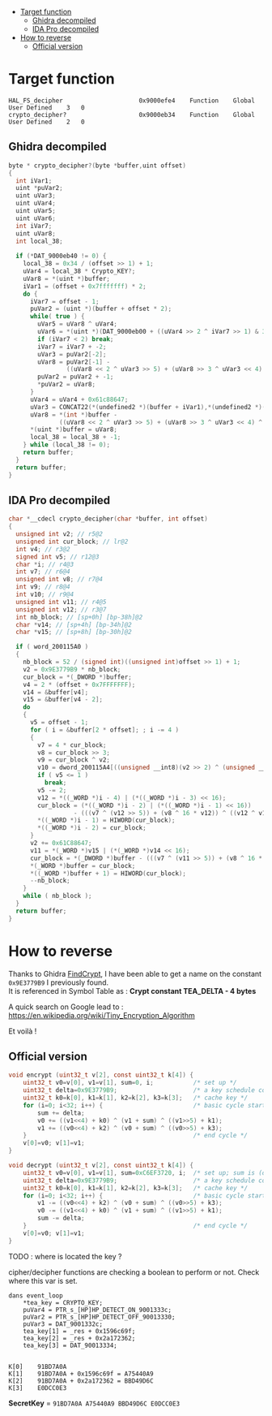 - [Target function](#target-function)
  - [Ghidra decompiled](#ghidra-decompiled)
  - [IDA Pro decompiled](#ida-pro-decompiled)
- [How to reverse](#how-to-reverse)
  - [Official version](#official-version)


# Target function
```
HAL_FS_decipher                     0x9000efe4    Function    Global  User Defined    3   0
crypto_decipher?                    0x9000eb34    Function    Global  User Defined    2   0
```

## Ghidra decompiled
``` C
byte * crypto_decipher?(byte *buffer,uint offset)
{
  int iVar1;
  uint *puVar2;
  uint uVar3;
  uint uVar4;
  uint uVar5;
  uint uVar6;
  int iVar7;
  uint uVar8;
  int local_38;
  
  if (*DAT_9000eb40 != 0) {
    local_38 = 0x34 / (offset >> 1) + 1;
    uVar4 = local_38 * Crypto_KEY?;
    uVar8 = *(uint *)buffer;
    iVar1 = (offset + 0x7fffffff) * 2;
    do {
      iVar7 = offset - 1;
      puVar2 = (uint *)(buffer + offset * 2);
      while( true ) {
        uVar5 = uVar8 ^ uVar4;
        uVar6 = *(uint *)(DAT_9000eb00 + ((uVar4 >> 2 ^ iVar7 >> 1) & 3) * 4);
        if (iVar7 < 2) break;
        iVar7 = iVar7 + -2;
        uVar3 = puVar2[-2];
        uVar8 = puVar2[-1] -
                ((uVar8 << 2 ^ uVar3 >> 5) + (uVar8 >> 3 ^ uVar3 << 4) ^ (uVar3 ^ uVar6) + uVar5);
        puVar2 = puVar2 + -1;
        *puVar2 = uVar8;
      }
      uVar4 = uVar4 + 0x61c88647;
      uVar3 = CONCAT22(*(undefined2 *)(buffer + iVar1),*(undefined2 *)(buffer + iVar1 + -2));
      uVar8 = *(int *)buffer -
              ((uVar8 << 2 ^ uVar3 >> 5) + (uVar8 >> 3 ^ uVar3 << 4) ^ uVar5 + (uVar3 ^ uVar6));
      *(uint *)buffer = uVar8;
      local_38 = local_38 + -1;
    } while (local_38 != 0);
    return buffer;
  }
  return buffer;
}
```

## IDA Pro decompiled
``` C
char *__cdecl crypto_decipher(char *buffer, int offset)
{
  unsigned int v2; // r5@2
  unsigned int cur_block; // lr@2
  int v4; // r3@2
  signed int v5; // r12@3
  char *i; // r4@3
  int v7; // r6@4
  unsigned int v8; // r7@4
  int v9; // r8@4
  int v10; // r9@4
  unsigned int v11; // r4@5
  unsigned int v12; // r3@7
  int nb_block; // [sp+0h] [bp-38h]@2
  char *v14; // [sp+4h] [bp-34h]@2
  char *v15; // [sp+8h] [bp-30h]@2

  if ( word_200115A0 )
  {
    nb_block = 52 / (signed int)((unsigned int)offset >> 1) + 1;
    v2 = 0x9E3779B9 * nb_block;
    cur_block = *(_DWORD *)buffer;
    v4 = 2 * (offset + 0x7FFFFFFF);
    v14 = &buffer[v4];
    v15 = &buffer[v4 - 2];
    do
    {
      v5 = offset - 1;
      for ( i = &buffer[2 * offset]; ; i -= 4 )
      {
        v7 = 4 * cur_block;
        v8 = cur_block >> 3;
        v9 = cur_block ^ v2;
        v10 = dword_200115A4[((unsigned __int8)(v2 >> 2) ^ (unsigned __int8)(v5 >> 1)) & 3];
        if ( v5 <= 1 )
          break;
        v5 -= 2;
        v12 = *((_WORD *)i - 4) | (*((_WORD *)i - 3) << 16);
        cur_block = (*((_WORD *)i - 2) | (*((_WORD *)i - 1) << 16))
                  - (((v7 ^ (v12 >> 5)) + (v8 ^ 16 * v12)) ^ ((v12 ^ v10) + v9));
        *((_WORD *)i - 1) = HIWORD(cur_block);
        *((_WORD *)i - 2) = cur_block;
      }
      v2 += 0x61C88647;
      v11 = *(_WORD *)v15 | (*(_WORD *)v14 << 16);
      cur_block = *(_DWORD *)buffer - (((v7 ^ (v11 >> 5)) + (v8 ^ 16 * v11)) ^ (v9 + (v11 ^ v10)));
      *(_WORD *)buffer = cur_block;
      *((_WORD *)buffer + 1) = HIWORD(cur_block);
      --nb_block;
    }
    while ( nb_block );
  }
  return buffer;
}
```

# How to reverse

Thanks to Ghidra [FindCrypt](https://github.com/TorgoTorgo/ghidra-findcrypt), I have been able to get a name on the constant `0x9E3779B9` I previously found.   
It is referenced in Symbol Table as : **Crypt constant TEA_DELTA - 4 bytes**

A quick search on Google lead to :  
https://en.wikipedia.org/wiki/Tiny_Encryption_Algorithm

Et voilà !

## Official version 

```C
void encrypt (uint32_t v[2], const uint32_t k[4]) {
    uint32_t v0=v[0], v1=v[1], sum=0, i;           /* set up */
    uint32_t delta=0x9E3779B9;                     /* a key schedule constant */
    uint32_t k0=k[0], k1=k[1], k2=k[2], k3=k[3];   /* cache key */
    for (i=0; i<32; i++) {                         /* basic cycle start */
        sum += delta;
        v0 += ((v1<<4) + k0) ^ (v1 + sum) ^ ((v1>>5) + k1);
        v1 += ((v0<<4) + k2) ^ (v0 + sum) ^ ((v0>>5) + k3);
    }                                              /* end cycle */
    v[0]=v0; v[1]=v1;
}

void decrypt (uint32_t v[2], const uint32_t k[4]) {
    uint32_t v0=v[0], v1=v[1], sum=0xC6EF3720, i;  /* set up; sum is (delta << 5) & 0xFFFFFFFF */
    uint32_t delta=0x9E3779B9;                     /* a key schedule constant */
    uint32_t k0=k[0], k1=k[1], k2=k[2], k3=k[3];   /* cache key */
    for (i=0; i<32; i++) {                         /* basic cycle start */
        v1 -= ((v0<<4) + k2) ^ (v0 + sum) ^ ((v0>>5) + k3);
        v0 -= ((v1<<4) + k0) ^ (v1 + sum) ^ ((v1>>5) + k1);
        sum -= delta;
    }                                              /* end cycle */
    v[0]=v0; v[1]=v1;
}
```

TODO : where is located the key ?

cipher/decipher functions are checking a boolean to perform or not.
Check where this var is set.

```
dans event_loop
    *tea_key = CRYPTO_KEY;
    puVar4 = PTR_s_[HP]HP_DETECT_ON_9001333c;
    puVar2 = PTR_s_[HP]HP_DETECT_OFF_90013330;
    puVar3 = DAT_9001332c;
    tea_key[1] = _res + 0x1596c69f;
    tea_key[2] = _res + 0x2a172362;
    tea_key[3] = DAT_90013334;


K[0]    91BD7A0A
K[1]    91BD7A0A + 0x1596c69f = A75440A9
K[2]    91BD7A0A + 0x2a172362 = BBD49D6C
K[3]    E0DCC0E3
```

**SecretKey** = ``91BD7A0A A75440A9 BBD49D6C E0DCC0E3``